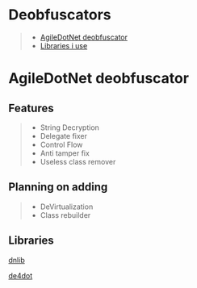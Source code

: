 # Deobfuscators
> - [AgileDotNet deobfuscator](#agiledotnet-deobfuscator)
> - [Libraries i use](#libraries)

# AgileDotNet deobfuscator

## Features

> - String Decryption
> - Delegate fixer
> - Control Flow 
> - Anti tamper fix
> - Useless class remover

## Planning on adding

> - DeVirtualization
> - Class rebuilder

## Libraries

[dnlib](https://github.com/0xd4d/dnlib)

[de4dot](https://github.com/de4dot/de4dot)
